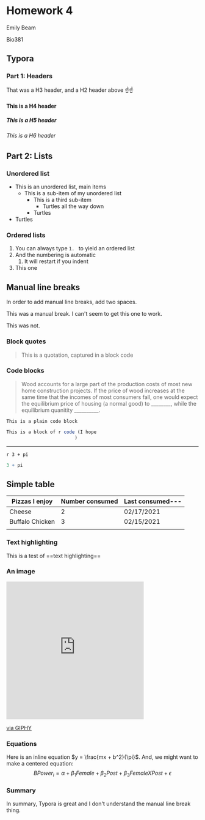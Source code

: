 # Homework 4

Emily Beam 

Bio381



## Typora 



### Part 1: Headers 

That was a H3 header, and a H2 header above :point_up::point_up:

#### This is a H4 header

##### This is a H5 header

###### This is a H6 header



## Part 2: Lists



### Unordered list 

- This is an unordered list, main items 
  - This is a sub-item of my unordered list
    - This is a third sub-item
      - Turtles all the way down
    - Turtles
- Turtles

### Ordered lists

1. You can always type `1. ` to yield an ordered list
2. And the numbering is automatic
   1. It will restart if you indent
3. This one

## Manual line breaks

In order to add manual line breaks, add two spaces.  

This was a manual break. I can't seem to get this one to work. 

This was not. 

### Block quotes



> This is a quotation, captured in a block code



### Code blocks



> Wood accounts for a large part of the production costs of most new home construction projects. If the price of wood increases at the same time that the incomes of most consumers fall, one would expect the equilibrium price of housing (a normal good) to ________, while the equilibrium quanitity __________. 

``` This is a plain code block ```



```R
This is a block of r code (I hope
                         )
```

---



`r 3 + pi`

```R
3 + pi
```



## Simple table 



| Pizzas I enjoy  | Number consumed | Last consumed--- |
| --------------- | --------------- | ---------------- |
| Cheese          | 2               | 02/17/2021       |
| Buffalo Chicken | 3               | 02/15/2021       |
|                 |                 |                  |



### Text highlighting



This is a test of ==text highlighting==



### An image 



<iframe src="https://giphy.com/embed/jj7MFG6lyZ8UU" width="360" height="360" frameBorder="0" class="giphy-embed" allowFullScreen></iframe><p><a href="https://giphy.com/gifs/hamster-carrot-blanket-jj7MFG6lyZ8UU">via GIPHY</a></p>



### Equations 



Here is an inline equation $y = \frac{mx + b^2}{\pi}$. And, we might want to make a centered equation: 
$$
BPower_{i} = \alpha + \beta_1 Female + \beta_2 Post + \beta_3 Female X Post + \epsilon​
$$


### Summary

In summary, Typora is great and I don't understand the manual line break thing. 





